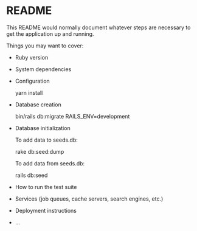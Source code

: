 # README

This README would normally document whatever steps are necessary to get the
application up and running.

Things you may want to cover:

* Ruby version

* System dependencies

* Configuration

  yarn install


* Database creation
  
  bin/rails db:migrate RAILS_ENV=development


* Database initialization

  To add data to seeds.db:
  
  rake db:seed:dump

  To add data from seeds.db:

  rails db:seed


* How to run the test suite

* Services (job queues, cache servers, search engines, etc.)

* Deployment instructions

* ...

